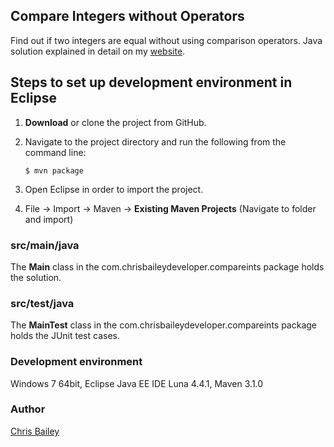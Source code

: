## Compare Integers without Operators ##
Find out if two integers are equal without using comparison operators. Java solution explained in detail on my [website](http://chrisbaileydeveloper.com/projects).

## Steps to set up development environment in Eclipse ##
1. **Download** or clone the project from GitHub.  
2. Navigate to the project directory and run the following from the command line:
  
    `$ mvn package`

3.	Open Eclipse in order to import the project.
4.	File -> Import -> Maven -> **Existing Maven Projects** (Navigate to folder and import)  

### src/main/java ###
The **Main** class in the com.chrisbaileydeveloper.compareints package holds the solution.

### src/test/java ###
The **MainTest** class in the com.chrisbaileydeveloper.compareints package holds the JUnit test cases.

### Development environment ###
Windows 7 64bit, Eclipse Java EE IDE Luna 4.4.1, Maven 3.1.0

### Author ###
[Chris Bailey](http://www.chrisbaileydeveloper.com)